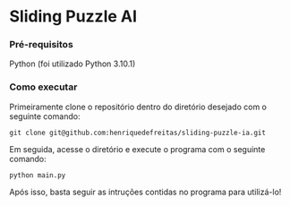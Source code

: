 # Sliding Puzzle AI
### Pré-requisitos
Python (foi utilizado Python 3.10.1)
### Como executar
Primeiramente clone o repositório dentro do diretório desejado com o seguinte comando:

```
git clone git@github.com:henriquedefreitas/sliding-puzzle-ia.git
```

Em seguida, acesse o diretório e execute o programa com o seguinte comando:
```
python main.py
```

Após isso, basta seguir as intruções contidas no programa para utilizá-lo!
